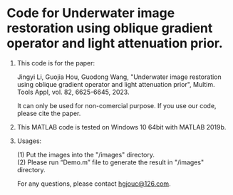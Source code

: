 # Code for Underwater image restoration using oblique gradient operator and light attenuation prior.

1. This code is for the paper:

    Jingyi Li, Guojia Hou, Guodong Wang, 
    "Underwater image restoration using oblique gradient operator and light attenuation prior", Multim. Tools Appl, vol. 82, 6625-6645, 2023.
	
	It can only be used for non-comercial purpose. If you use our code, please cite the paper.
2. This MATLAB code is tested on Windows 10 64bit with MATLAB 2019b.
3. Usages:<br>

	(1) Put the images into the "/images" directory.<br>
	(2) Please run “Demo.m” file to generate the result in "/images" directory.<br>
	
	For any questions, please contact hgjouc@126.com.
